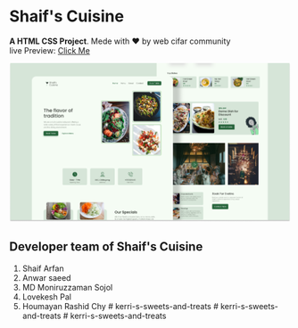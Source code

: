 # Shaif's Cuisine

**A HTML CSS Project**. Mede with ♥ by web cifar community <br>
live Preview: [Click Me](http://shaif-s-cuisine.netlify.app)

![](./readmeImg/banner.png)

## Developer team of Shaif's Cuisine

1. Shaif Arfan
1. Anwar saeed
1. MD Moniruzzaman Sojol
1. Lovekesh Pal
1. Houmayan Rashid Chy
#   k e r r i - s - s w e e t s - a n d - t r e a t s 
 
 #   k e r r i - s - s w e e t s - a n d - t r e a t s 
 
 #   k e r r i - s - s w e e t s - a n d - t r e a t s 
 
 